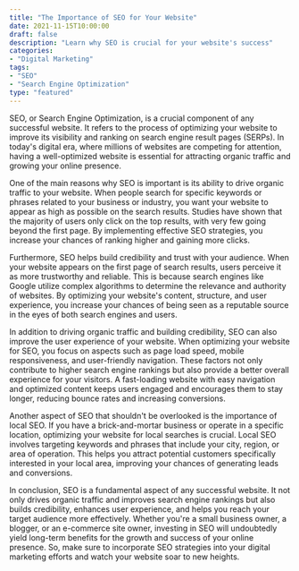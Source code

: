 ```yaml
---
title: "The Importance of SEO for Your Website"
date: 2021-11-15T10:00:00
draft: false
description: "Learn why SEO is crucial for your website's success"
categories:
- "Digital Marketing"
tags:
- "SEO"
- "Search Engine Optimization"
type: "featured"
---
```


SEO, or Search Engine Optimization, is a crucial component of any successful website. It refers to the process of optimizing your website to improve its visibility and ranking on search engine result pages (SERPs). In today's digital era, where millions of websites are competing for attention, having a well-optimized website is essential for attracting organic traffic and growing your online presence.

One of the main reasons why SEO is important is its ability to drive organic traffic to your website. When people search for specific keywords or phrases related to your business or industry, you want your website to appear as high as possible on the search results. Studies have shown that the majority of users only click on the top results, with very few going beyond the first page. By implementing effective SEO strategies, you increase your chances of ranking higher and gaining more clicks.

Furthermore, SEO helps build credibility and trust with your audience. When your website appears on the first page of search results, users perceive it as more trustworthy and reliable. This is because search engines like Google utilize complex algorithms to determine the relevance and authority of websites. By optimizing your website's content, structure, and user experience, you increase your chances of being seen as a reputable source in the eyes of both search engines and users.

In addition to driving organic traffic and building credibility, SEO can also improve the user experience of your website. When optimizing your website for SEO, you focus on aspects such as page load speed, mobile responsiveness, and user-friendly navigation. These factors not only contribute to higher search engine rankings but also provide a better overall experience for your visitors. A fast-loading website with easy navigation and optimized content keeps users engaged and encourages them to stay longer, reducing bounce rates and increasing conversions.

Another aspect of SEO that shouldn't be overlooked is the importance of local SEO. If you have a brick-and-mortar business or operate in a specific location, optimizing your website for local searches is crucial. Local SEO involves targeting keywords and phrases that include your city, region, or area of operation. This helps you attract potential customers specifically interested in your local area, improving your chances of generating leads and conversions.

In conclusion, SEO is a fundamental aspect of any successful website. It not only drives organic traffic and improves search engine rankings but also builds credibility, enhances user experience, and helps you reach your target audience more effectively. Whether you're a small business owner, a blogger, or an e-commerce site owner, investing in SEO will undoubtedly yield long-term benefits for the growth and success of your online presence. So, make sure to incorporate SEO strategies into your digital marketing efforts and watch your website soar to new heights.

